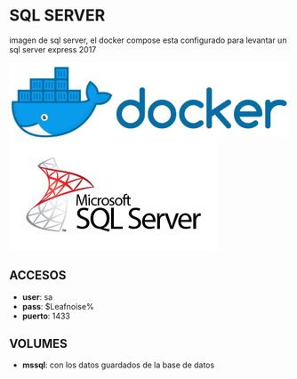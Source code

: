# SQL SERVER
imagen de sql server, el docker compose esta configurado para levantar un sql server express 2017

![alt text](img/docker.png)
![alt text](img/mssql.png)

## ACCESOS

* **user**: sa
* **pass**: $Leafnoise%
* **puerto**: 1433

## VOLUMES

* **mssql**: con los datos guardados de la base de datos